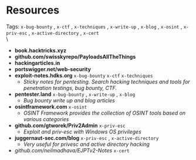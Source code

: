 # Resources

Tags: `x-bug-bounty` , `x-ctf` , `x-techniques` , `x-write-up` , `x-blog` , `x-osint` , `x-priv-esc` , `x-active-directory` , `x-cert`\
\


* **book.hacktricks.xyz**
* **github.com/swisskyrepo/PayloadsAllTheThings**
* **hackingarticles.in**
* **portswigger.net/web-security**
* **exploit-notes.hdks.org** `x-bug-bounty` `x-ctf` `x-techniques`
  * _Sticky notes for pentesting. Search hacking techniques and tools for penetration testings, bug bounty, CTF._
* **pentester.land** `x-bug-bounty` , `x-write-up` , `x-blog`
  * _Bug bounty write up and blog articles_
* **osintframework.com** `x-osint`
  * _OSINT Framework provides the collection of OSINT tools based on various categories_
* **github.com/gtworek/Priv2Admin** `x-priv-esc`
  * _Exploit and priv-esc with Windows OS privileges_
* **juggernaut-sec.com/blog** `x-priv-esc` , `x-active-directory`
  * _Very useful for privesc and active directory hacking_
* _github.com/neilmadhava/EJPTv2-Notes_ `x-cert`
